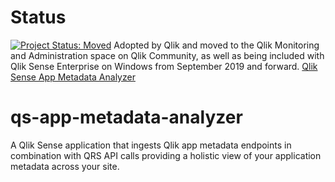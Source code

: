 # Status
[![Project Status: Moved](https://www.repostatus.org/badges/latest/moved.svg)](https://www.repostatus.org/#moved) Adopted by Qlik and moved to the Qlik Monitoring and Administration space on Qlik Community, as well as being included with Qlik Sense Enterprise on Windows from September 2019 and forward.  [Qlik Sense App Metadata Analyzer](https://community.qlik.com/t5/Qlik-Monitoring-Administration/Sense-App-Metadata-Analyzer/gpm-p/1592163)

# qs-app-metadata-analyzer
A Qlik Sense application that ingests Qlik app metadata endpoints in combination with QRS API calls providing a holistic view of your application metadata across your site.